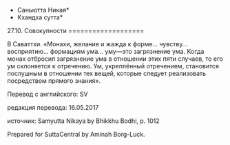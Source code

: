 * Саньютта Никая*
* Кхандха сутта*

27\.10\. Совокупности
\=\=\=\=\=\=\=\=\=\=\=\=\=\=\=\=\=\=\=

В Саваттхи\. «Монахи, желание и жажда к форме… чувству… восприятию… формациям ума… уму—это загрязнение ума\. Когда монах отбросил загрязнение ума в отношении этих пяти случаев, то его ум склоняется к отречению\. Ум, укреплённый отречением, становится послушным в отношении тех вещей, которые следует реализовать посредством прямого знания»\.

Перевод с английского: SV

редакция перевода: 16\.05\.2017

источник: Samyutta Nikaya by Bhikkhu Bodhi, p\. 1012

Prepared for SuttaCentral by Aminah Borg\-Luck\.